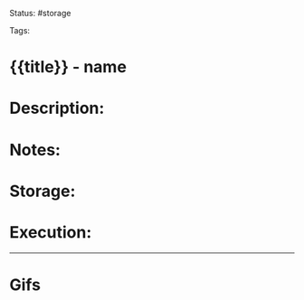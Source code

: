 Status: #storage

Tags: 

# {{title}} - name
# Description:


# Notes:


# Storage:


# Execution:


___
# Gifs
